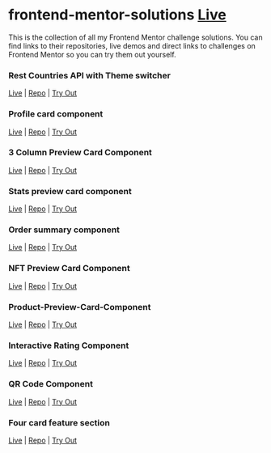 # frontend-mentor-solutions [Live](https://ss-frontend-mentor-solutions.vercel.app/)

This is the collection of all my Frontend Mentor challenge solutions. You can find links to their repositories, live demos and direct links to challenges on Frontend Mentor so you can try them out yourself. 


### Rest Countries API with Theme switcher

<a href="https://ss-rest-countries.vercel.app/">Live</a> | <a href="https://github.com/shaswatsingh19/REST-Countries-API-with-color-theme-switcher">Repo</a> | <a href="https://www.frontendmentor.io/challenges/rest-countries-api-with-color-theme-switcher-5cacc469fec04111f7b848ca">Try Out</a>

### Profile card component

<a href="https://ss-profile-card-component.vercel.app/">Live</a> | <a href="https://github.com/shaswatsingh19/Profile-card-component">Repo</a> | <a href="https://www.frontendmentor.io/challenges/profile-card-component-cfArpWshJ">Try Out</a>

### 3 Column Preview Card Component

<a href="https://ss-3-column-preview-card-component.vercel.app/">Live</a> | <a href="https://github.com/shaswatsingh19/3-column-preview-card-component">Repo</a> | <a href="https://www.frontendmentor.io/challenges/3column-preview-card-component-pH92eAR2-">Try Out</a>

### Stats preview card component

<a href="https://ss-stats-preview-card.vercel.app/">Live</a> | <a href="https://github.com/shaswatsingh19/Stats-preview-card-component">Repo</a> | <a href="https://www.frontendmentor.io/challenges/stats-preview-card-component-8JqbgoU62">Try Out</a>

### Order summary component

<a href="https://ss-order-summary-component.vercel.app/">Live</a> | <a href="https://github.com/shaswatsingh19/Order-Summary-Component">Repo</a> | <a href="https://www.frontendmentor.io/challenges/order-summary-component-QlPmajDUj">Try Out</a>

### NFT Preview Card Component

<a href="http://ss-nft-preview-card.vercel.app/">Live</a> | <a href="https://github.com/shaswatsingh19/nft-preview-card-component">Repo</a> | <a href="https://www.frontendmentor.io/challenges/nft-preview-card-component-SbdUL_w0U">Try Out</a>


### Product-Preview-Card-Component

<a href="http://ss-product-preview-card-component.vercel.app/">Live</a> | <a href="https://github.com/shaswatsingh19/product-preview-card-component">Repo</a> | <a href="https://www.frontendmentor.io/challenges/product-preview-card-component-GO7UmttRfa">Try Out</a>


### Interactive Rating Component

<a href="http://ss-interactive-rating-component.vercel.app/">Live</a> | <a href="https://github.com/shaswatsingh19/interactive-rating-component">Repo</a> | <a href="https://www.frontendmentor.io/challenges/interactive-rating-component-koxpeBUmI">Try Out</a>


### QR Code Component

<a href="http://ss-qr-code-component.vercel.app/">Live</a> | <a href="https://github.com/shaswatsingh19/qr-code-component">Repo</a> | <a href="https://www.frontendmentor.io/challenges/qr-code-component-iux_sIO_H">Try Out</a>


### Four card feature section

<a href="https://github.com/shaswatsingh19/four-card-feature">Live</a> | <a href="https://github.com/shaswatsingh19/four-card-feature">Repo</a> | <a href="https://www.frontendmentor.io/challenges/four-card-feature-section-weK1eFYK">Try Out</a>

